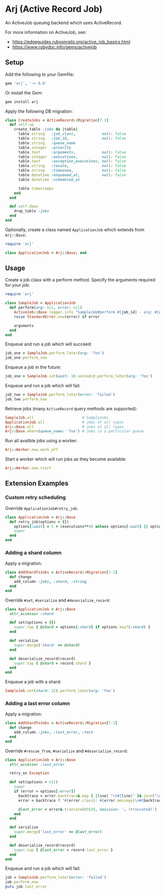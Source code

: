 # Arj (Active Record Job)

An ActiveJob queuing backend which uses ActiveRecord. 

For more information on ActiveJob, see:

- https://edgeguides.rubyonrails.org/active_job_basics.html
- https://www.rubydoc.info/gems/activejob

## Setup

Add the following to your Gemfile:

```ruby
gem 'arj', '~> 0.0'
```

Or install the Gem:

```bash
gem install arj
```

Apply the following DB migration:

```ruby
class CreateJobs < ActiveRecord::Migration[7.1]
  def self.up
    create_table :jobs do |table|
      table.string   :job_class,            null: false
      table.string   :job_id,               null: false
      table.string   :queue_name
      table.integer  :priority
      table.text     :arguments,            null: false
      table.integer  :executions,           null: false
      table.text     :exception_executions, null: false
      table.string   :locale,               null: false
      table.string   :timezone,             null: false
      table.datetime :enqueued_at,          null: false
      table.datetime :scheduled_at

      table.timestamps
    end
  end

  def self.down
    drop_table :jobs
  end
end
```

Optionally, create a class named `ApplicationJob` which extends from `Arj::Base`:

```ruby
require 'arj'

class ApplicationJob < Arj::Base; end
```

## Usage

Create a job class with a perform method. Specify the arguments required for your job:

```ruby
require 'arj'

class SampleJob < ApplicationJob
  def perform(arg: nil, error: nil)
    ActiveJob::Base.logger.info "SampleJob#perform #{job_id} - arg: #{arg}, error: #{error}"
    raise StandardError.new(error) if error

    arguments
  end
end
```

Enqueue and run a job which will succeed:

```ruby
job_one = SampleJob.perform_later(arg: 'foo')
job_one.perform_now
```

Enqueue a job in the future:

```ruby
job_one = SampleJob.set(wait: 10.seconds).perform_later(arg: 'foo')
```

Enqueue and run a job which will fail:

```ruby
job_two = SampleJob.perform_later(error: 'failed')
job_two.perform_now
```

Retrieve jobs (many `ActiveRecord` query methods are supported):

```ruby
SampleJob.all                      # SampleJobs
ApplicationJob.all                 # Jobs of all types
Arj::Base.all                      # Jobs of all types
Arj::Base.where(queue_name: 'foo') # Jobs in a particular queue
```

Run all availble jobs using a worker:

```ruby
Arj::Worker.new.work_off
```

Start a worker which will run jobs as they become available:

```ruby
Arj::Worker.new.start
```

## Extension Examples

### Custom retry scheduling

Override `ApplicationJob#retry_job`:

```ruby
class ApplicationJob < Arj::Base
  def retry_job(options = {})
    options[:wait] = 5 + (executions**4) unless options[:wait] || options[:wait_until]
    super
  end
end
```

### Adding a shard column

Apply a migration:

```ruby
class AddShardToJobs < ActiveRecord::Migration[7.1]
  def change
    add_column :jobs, :shard, :string
  end
end
```

Override `#set`, `#serialize` and `#deserialize_record`:

```ruby
class ApplicationJob < Arj::Base
  attr_accessor :shard

  def set(options = {})
    super.tap { @shard = options[:shard] if options.key?(:shard) }
  end

  def serialize
    super.merge('shard' => @shard)
  end

  def deserialize_record(record)
    super.tap { @shard = record.shard }
  end
end
```

Enqueue a job with a shard:

```ruby
SampleJob.set(shard: 22).perform_later(arg: 'foo')
```

### Adding a last error column

Apply a migration:

```ruby
class AddShardToJobs < ActiveRecord::Migration[7.1]
  def change
    add_column :jobs, :last_error, :text
  end
end
```

Override `#rescue_from`, `#serialize` and `#deserialize_record`:

```ruby
class ApplicationJob < Arj::Base
  attr_accessor :last_error

  retry_on Exception

  def set(options = nil)
    super
    if (error = options[:error])
      backtrace = error.backtrace&.map { |line| "\t#{line}" }&.join("\n")
      error = backtrace ? "#{error.class}: #{error.message}\n#{backtrace}" : "#{error.class}: #{error.message}"

      @last_error = error&.truncate(65535, omission: '… (truncated)')
    end
  end

  def serialize
    super.merge('last_error' => @last_error)
  end

  def deserialize_record(record)
    super.tap { @last_error = record.last_error }
  end
end
```

Enqueue and run a job which will fail:

```ruby
job = SampleJob.perform_later(error: 'failed')
job.perform_now
puts job.last_error
```

